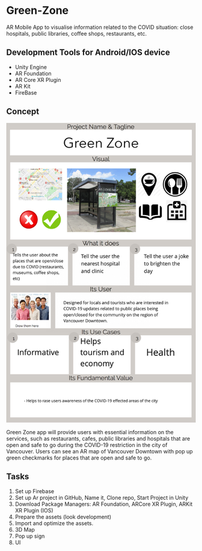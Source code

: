 # Green-Zone
 AR Mobile App to visualise information related to the COVID situation: close hospitals, public libraries, coffee shops, restaurants, etc. 
## Development Tools for Android/IOS device
- Unity Engine
- AR Foundation
- AR Core XR Plugin
- AR Kit
- FireBase

## Concept

<p align="center">
  <img src="Images/Green Zone.png">
</p> 

Green Zone app will provide users with essential information on the services, such as restaurants, cafes, public libraries and hospitals that are open and safe to go during the COVID-19 restriction in the city of Vancouver. Users can see an AR map of Vancouver Downtown with pop up green checkmarks for places that are open and safe to go.  

## Tasks
1. Set up Firebase
2. Set up Ar project in GitHub, Name it, Clone repo, Start Project in Unity
3. Download Package Managers: AR Foundation, ARCore XR Plugin, ARKit XR Plugin (IOS)
4. Prepare the assets (look development)
5. Import and optimize the assets.​
6. 3D Map​
7. Pop up sign
8. UI
